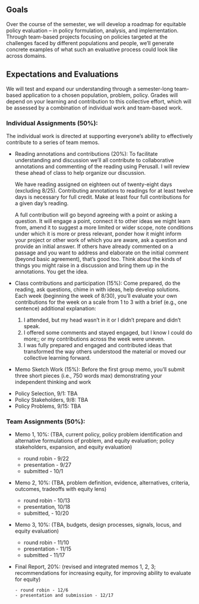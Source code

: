 ## Goals

Over the course of the semester, we will develop a roadmap for equitable policy evaluation – in policy formulation, analysis, and implementation. Through team-based projects focusing on policies targeted at the challenges faced by different populations and people, we’ll generate concrete examples of what such an evaluative process could look like across domains.

## Expectations and Evaluations
We will test and expand our understanding through a semester-long team-based application to a chosen population, problem, policy. Grades will depend on your learning and contribution to this collective effort, which will be assessed by a combination of individual work and team-based work.

### Individual Assignments (50%):
The individual work is directed at supporting everyone’s ability to effectively contribute to a series of team memos.

* Reading annotations and contributions (20%): To facilitate understanding and discussion we’ll all contribute to collaborative annotations and commenting of the reading using Perusall. I will review these ahead of class to help organize our discussion.

  We have reading assigned on eighteen out of twenty-eight days (excluding 8/25). Contributing annotations to readings for at least twelve days is necessary for full credit. Make at least four full contributions for a given day’s reading.

  A full contribution will go beyond agreeing with a point or asking a question. It will engage a point, connect it to other ideas we might learn from, amend it to suggest a more limited or wider scope, note conditions under which it is more or press relevant, ponder how it might inform your project or other work of which you are aware, ask a question and provide an initial answer. If others have already commented on a passage and you want to address and elaborate on the initial comment (beyond basic agreement), that’s good too. Think about the kinds of things you might raise in a discussion and bring them up in the annotations. You get the idea.

* Class contributions and participation (15%): Come prepared, do the reading, ask questions, chime in with ideas, help develop solutions. Each week (beginning the week of 8/30), you’ll evaluate your own contributions for the week on a scale from 1 to 3 with a brief (e.g., one sentence) additional explanation:

  1. I attended, but my head wasn’t in it or I didn’t prepare and didn’t speak.
  2. I offered some comments and stayed engaged, but I know I could do more;; or my contributions across the week were uneven.
  3. I was fully prepared and engaged and contributed ideas that transformed the way others understood the material or moved our collective learning forward.

* Memo Sketch Work (15%): Before the first group memo, you’ll submit three short pieces (i.e., 750 words max) demonstrating your independent thinking and work

 - Policy Selection, 9/1: TBA
 - Policy Stakeholders, 9/8: TBA
 - Policy Problems, 9/15: TBA

### Team Assignments (50%):


 * Memo 1, 10%: (TBA, current policy, policy problem identification and alternative formulations of problem, and equity evaluation; policy stakeholders, expansion, and equity evaluation)

    - round robin - 9/22
    - presentation - 9/27
    - submitted - 10/1

 * Memo 2, 10%: (TBA, problem definition, evidence, alternatives, criteria, outcomes, tradeoffs with equity lens)

    - round robin - 10/13
    - presentation, 10/18
    - submitted, - 10/20

 * Memo 3, 10%: (TBA, budgets, design processes, signals, locus, and equity evaluation)

     - round robin - 11/10
     - presentation - 11/15
     - submitted - 11/17

 * Final Report, 20%: (revised and integrated memos 1, 2, 3; recommendations for increasing equity, for improving ability to evaluate for equity)

       - round robin - 12/6
       - presentation and submission - 12/17
